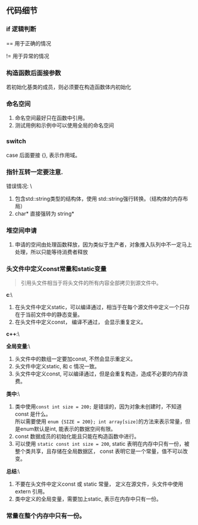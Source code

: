 ## 代码细节

### if 逻辑判断

== 用于正确的情况

!= 用于异常的情况

### 构造函数后面接参数

若初始化基类的成员，则必须要在构造函数体内初始化

### 命名空间
1. 命名空间最好只在函数中引用。
2. 测试用例和示例中可以使用全局的命名空间

### switch

case 后面要接 {}, 表示作用域。

### 指针互转一定要注意.
错误情况: \
1. 包含std::string类型的结构体，使用 std::string强行转换。（结构体的内存布局）
2. char* 直接强转为 string*

### 堆空间申请
1. 申请的空间由处理函数释放，因为类似于生产者，对象推入队列中不一定马上处理，所以只能等待消费者释放


### 头文件中定义const常量和static变量
> 引用头文件相当于将头文件的所有内容全部拷贝到源文件中。 

**c**:\
1. 在头文件中定义static，可以编译通过，相当于在每个源文件中定义一个只存在于当前文件中的静态变量。
2. 在头文件中定义const， 编译不通过， 会显示重复定义。

**c++**:\

**全局变量**:\
1. 头文件中的数组一定要加const, 不然会显示重定义。
2. 头文件中定义static, 和 c 情况一致。
3. 头文件中定义const, 可以编译通过，但是会重复构造，造成不必要的内存浪费。

**类中**:\
1. 类中使用`const int size = 200;` 是错误的，因为对象未创建时，不知道const 是什么。\
   所以需要使用 `enum {SIZE = 200}; int array[size]`的方法来表示常量，但是enum默认是int, 能表示的数据空间有限。
2. const 数据成员的初始化能且只能在构造函数中进行。
3. 可以使用 `static const int size = 200`, static 表明在内存中只有一份，被整个类共享，且存储在全局数据区， const 表明它是一个常量，值不可以改变。

**总结**:\
1. 不要在头文件中定义const 或 static 常量， 定义在源文件，头文件中使用 extern 引用。
2. 类中定义的全局变量，需要加上static, 表示在内存中只有一份。


### 常量在整个内存中只有一份。